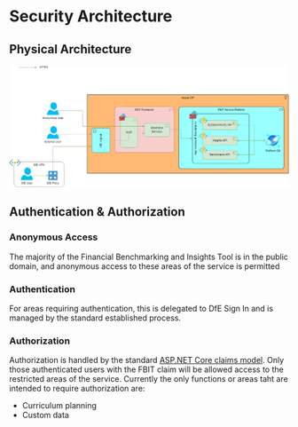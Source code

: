 # Security Architecture

## Physical Architecture

![Security Architecture](../images/Security-Architecture.png)

## Authentication & Authorization

### Anonymous Access

The majority of the Financial Benchmarking and Insights Tool is in the public domain, and anonymous access to these areas of the service is permitted 

### Authentication

For areas requiring authentication, this is delegated to DfE Sign In and is managed by the standard established process.

### Authorization

Authorization is handled by the standard [ASP.NET Core claims model](https://docs.microsoft.com/en-us/aspnet/core/security/authorization/claims?view=aspnetcore-3.1). Only those authenticated users with the FBIT claim will be allowed access to the restricted areas of the service. Currently the only functions or areas taht are intended to require authorization are:
- Curriculum planning
- Custom data